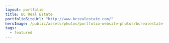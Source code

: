```yaml
---
layout: portfolio
title: BC Real Estate
portfolioSiteUrl: "http://www.bcrealestate.com/"
heroImage: /public/assets/photos/portfolio-website-photos/bcrealestate-scr.png
tags:
  - featured
---
```

